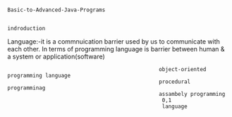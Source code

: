                                                                           Basic-to-Advanced-Java-Programs

                                                                                  indroduction
Language:-it is a commnuication barrier used by us to communicate with each other. In terms of programming language is barrier between human & a system or application(software)

                                                    object-oriented programming language
                                                    procedural programminag
                                                    assambely programming
                                                     0,1
                                                     language
